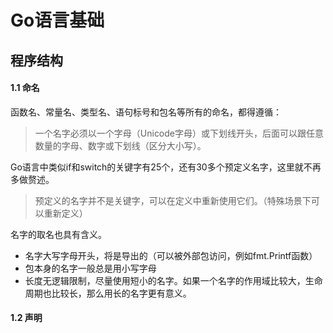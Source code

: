 # Go语言基础



## 程序结构

#### 1.1 命名

函数名、常量名、类型名、语句标号和包名等所有的命名，都得遵循：

> 一个名字必须以一个字母（Unicode字母）或下划线开头，后面可以跟任意数量的字母、数字或下划线（区分大小写）。

Go语言中类似if和switch的关键字有25个，还有30多个预定义名字，这里就不再多做赘述。

> 预定义的名字并不是关键字，可以在定义中重新使用它们。（特殊场景下可以重新定义）

名字的取名也具有含义。

- 名字大写字母开头，将是导出的（可以被外部包访问，例如fmt.Printf函数）
- 包本身的名字一般总是用小写字母
- 长度无逻辑限制，尽量使用短小的名字。如果一个名字的作用域比较大，生命周期也比较长，那么用长的名字更有意义。

#### 1.2 声明